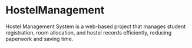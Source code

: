 # HostelManagement
Hostel Management System is a web-based project that manages student registration, room allocation, and hostel records efficiently, reducing paperwork and saving time.

